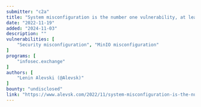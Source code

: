 ```yaml
---
submitter: "c2a"
title: "System misconfiguration is the number one vulnerability, at least for Mastodon"
date: "2022-11-19"
added: "2024-11-03"
description: ""
vulnerabilities: [
    "Security misconfiguration", "MinIO misconfiguration"
]
programs: [
    "infosec.exchange"
]
authors: [
    "Lenin Alevski (@Alevsk)"
]
bounty: "undisclosed"
link: "https://www.alevsk.com/2022/11/system-misconfiguration-is-the-number-one-vulnerability-at-least-for-mastodon/"
---
```




